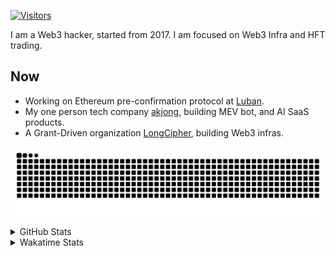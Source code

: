 <!-- markdownlint-disable MD041 MD010 MD033 -->
[![Visitors](https://api.visitorbadge.io/api/daily?path=Akagi201%2FAkagi201&label=Visitors%20Today&countColor=%2337d67a)](https://visitorbadge.io/status?path=Akagi201%2FAkagi201)

I am a Web3 hacker, started from 2017. I am focused on Web3 Infra and HFT trading.

## Now

* Working on Ethereum pre-confirmation protocol at [Luban](https://github.com/lu-bann).
* My one person tech company [akjong](https://github.com/akjong), building MEV bot, and AI SaaS products.
* A Grant-Driven organization [LongCipher](https://github.com/longcipher), building Web3 infras.

[![github contribution grid snake animation](https://raw.githubusercontent.com/Akagi201/Akagi201/output/github-contribution-grid-snake.svg#gh-light-mode-only)](https://github.com/Akagi201)

<details>
<summary>GitHub Stats</summary>
  <a href="https://github.com/Akagi201"><img alt="Profile Detail" src="https://raw.githubusercontent.com/Akagi201/Akagi201/master/profile-summary-card-output/dracula/0-profile-details.svg" /></a>
  <a href="https://github.com/Akagi201"><img alt="Github Stats" src="https://raw.githubusercontent.com/Akagi201/Akagi201/master/profile-summary-card-output/dracula/3-stats.svg" /></a>
  <a href="https://github.com/Akagi201"><img alt="Lang By Commits" src="https://raw.githubusercontent.com/Akagi201/Akagi201/master/profile-summary-card-output/dracula/2-most-commit-language.svg" /></a>
</details>

<details>
<summary>Wakatime Stats</summary>
<br>

<!--START_SECTION:waka-->

```txt
From: 13 January 2025 - To: 20 January 2025

Total Time: 28 hrs 27 mins

Other              14 hrs 38 mins  █████████████░░░░░░░░░░░░   51.47 %
Rust               5 hrs 47 mins   █████░░░░░░░░░░░░░░░░░░░░   20.38 %
sh                 2 hrs 23 mins   ██░░░░░░░░░░░░░░░░░░░░░░░   08.43 %
Markdown           1 hr            █░░░░░░░░░░░░░░░░░░░░░░░░   03.56 %
YAML               51 mins         ▓░░░░░░░░░░░░░░░░░░░░░░░░   03.02 %
TypeScript         48 mins         ▓░░░░░░░░░░░░░░░░░░░░░░░░   02.81 %
Jupyter Notebook   27 mins         ▒░░░░░░░░░░░░░░░░░░░░░░░░   01.62 %
TOML               25 mins         ▒░░░░░░░░░░░░░░░░░░░░░░░░   01.52 %
Go                 19 mins         ▒░░░░░░░░░░░░░░░░░░░░░░░░   01.16 %
Bash               19 mins         ▒░░░░░░░░░░░░░░░░░░░░░░░░   01.14 %
```

<!--END_SECTION:waka-->

</details>
